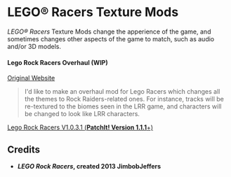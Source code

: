 LEGO:registered: Racers Texture Mods
====================================

_LEGO® Racers_ Texture Mods change the apperience of the game, and sometimes changes other aspects of the game to match, such as audio and/or 3D models.

#### Lego Rock Racers Overhaul (WIP) ####

[Original Website](http://www.rockraidersunited.org/topic/4289-lego-rock-racers-overhaul-wip/)

> I'd like to make an overhaul mod for Lego Racers which changes all the themes to Rock Raiders-related ones. 
  For instance, tracks will be re-textured to the biomes seen in the LRR game, and characters will be changed to look like LRR characters.
  
<a href="http://le717.github.io/ShareIt/Texture/Rock%20Racers/Rock_Racers_1.0.3.1.zip">Lego Rock Racers V1.0.3.1 (<strong>PatchIt! Version 1.1.1</strong>+)</a>

Credits
-------

* ***LEGO Rock Racers*, created 2013 JimbobJeffers**
